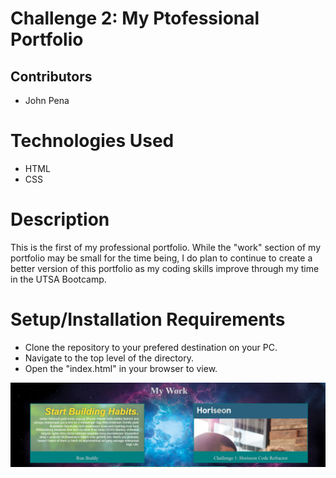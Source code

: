 # Challenge 2: My Ptofessional Portfolio

## Contributors

- John Pena

# Technologies Used

- HTML
- CSS

# Description

This is the first of my professional portfolio. While the "work" section of my portfolio may be small for the time being, I do plan to continue to create a better version of this portfolio as my coding skills improve through my time in the UTSA Bootcamp.

# Setup/Installation Requirements

- Clone the repository to your prefered destination on your PC.
- Navigate to the top level of the directory.
- Open the "index.html" in your browser to view.

![Alt text](assets\images\Portfolio-snippet.png)
